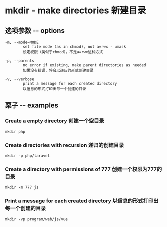 # mkdir - make directories 新建目录

## 选项参数 -- options

    -m, --mode=MODE
            set file mode (as in chmod), not a=rwx - umask
            设定权限（类似于chmod），不是a=rwx这种方式

    -p, --parents
            no error if existing, make parent directories as needed
            如果没有错误，将会以递归的形式创建目录

    -v, --verbose
            print a message for each created directory
            以信息的形式打印出每一个创建的目录

## 栗子 -- examples

### Create a empty directory 创建一个空目录

`mkdir php`

### Create directories with recursion 递归的创建目录

`mkdir -p php/laravel`

### Create a directory with permissions of 777 创建一个权限为777的目录

`mkdir -m 777 js`

### Print a message for each created directory 以信息的形式打印出每一个创建的目录

`mkdir -vp program/web/js/vue`
